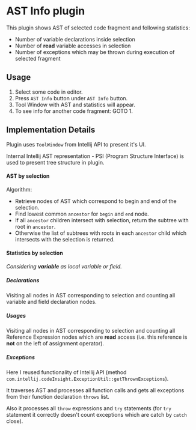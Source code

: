 # AST Info plugin

This plugin shows AST of selected code fragment and following statistics:

- Number of variable declarations inside selection
- Number of **read** variable accesses in selection
- Number of exceptions which may be thrown during execution of selected fragment

## Usage

1. Select some code in editor.
2. Press `AST Info` button under `AST Info` button.
3. Tool Window with AST and statistics will appear.
4. To see info for another code fragment: GOTO 1.

## Implementation Details

Plugin uses `ToolWindow` from Intellij API to present it's UI.

Internal Intellij AST representation - PSI (Program Structure Interface) is used to present tree structure in plugin.

#### AST by selection

Algorithm:

- Retrieve nodes of AST which correspond to begin and end of the selection.
- Find lowest common `ancestor` for `begin` and  `end` node.
- If all `ancestor` children intersect with selection, return the subtree with root in `ancestor`.
- Otherwise the list of subtrees with roots in each `ancestor` child which intersects with the selection is returned. 

#### Statistics by selection

_Considering **variable** as local variable or field._

##### Declarations

Visiting all nodes in AST corresponding to selection and counting all variable and field declaration nodes.

##### Usages

Visiting all nodes in AST corresponding to selection 
and counting all Reference Expression nodes which are **read** access 
(i.e. this reference is **not** on the left of assignment operator).

##### Exceptions

Here I reused functionality of Intellij API (method `com.intellij.codeInsight.ExceptionUtil::getThrownExceptions`). 

It traverses AST and processes all function calls and gets all exceptions from their function declaration `throws` list. 

Also it processes all `throw` expressions and `try` statements (for `try` statement it correctly doesn't count exceptions which are catch by `catch` close).
